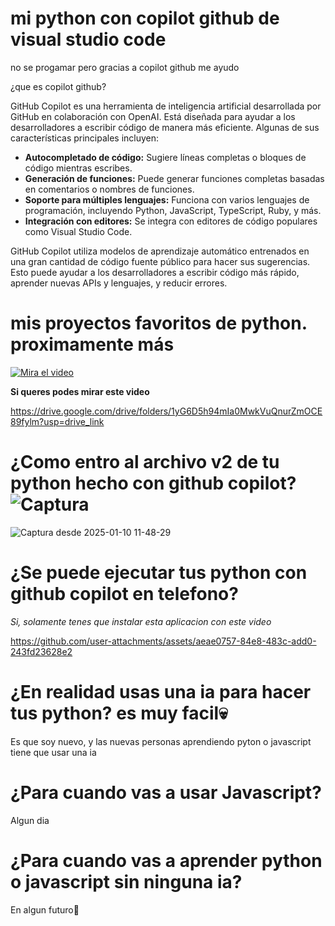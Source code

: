 # mi python con copilot github de visual studio code
 no se progamar pero gracias a copilot github me ayudo

¿que es copilot github?
 
 GitHub Copilot es una herramienta de inteligencia artificial desarrollada por GitHub en colaboración con OpenAI. Está diseñada para ayudar a los desarrolladores a escribir código de manera más eficiente. Algunas de sus características principales incluyen:

- **Autocompletado de código:** Sugiere líneas completas o bloques de código mientras escribes.
- **Generación de funciones:** Puede generar funciones completas basadas en comentarios o nombres de funciones.
- **Soporte para múltiples lenguajes:** Funciona con varios lenguajes de programación, incluyendo Python, JavaScript, TypeScript, Ruby, y más.
- **Integración con editores:** Se integra con editores de código populares como Visual Studio Code.

GitHub Copilot utiliza modelos de aprendizaje automático entrenados en una gran cantidad de código fuente público para hacer sus sugerencias. Esto puede ayudar a los desarrolladores a escribir código más rápido, aprender nuevas APIs y lenguajes, y reducir errores.

# mis proyectos favoritos de python. proximamente más
[![Mira el video](https://img.youtube.com/vi/O_pxfeMYEkA/maxresdefault.jpg)](https://www.youtube.com/watch?v=O_pxfeMYEkA)


**Si queres podes mirar este video**

https://drive.google.com/drive/folders/1yG6D5h94mIa0MwkVuQnurZmOCE89fylm?usp=drive_link

# ¿Como entro al archivo v2 de tu python hecho con github copilot? ![Captura](https://github.com/user-attachments/assets/639a5d77-14ec-4bb7-866d-e84a3b91cdde)

![Captura desde 2025-01-10 11-48-29](https://github.com/user-attachments/assets/1bdefe20-ce7d-4d24-84da-e4992a69a109)

# ¿Se puede ejecutar tus python con github copilot en telefono?

*Si, solamente tenes que instalar esta aplicacion con este video*

https://github.com/user-attachments/assets/aeae0757-84e8-483c-add0-243fd23628e2

# ¿En realidad usas una ia para hacer tus python? es muy facil💀

Es que soy nuevo, y las nuevas personas aprendiendo pyton o javascript tiene que usar una ia

# ¿Para cuando vas a usar Javascript?

Algun dia

# ¿Para cuando vas a aprender python o javascript sin ninguna ia?

En algun futuro🙂

